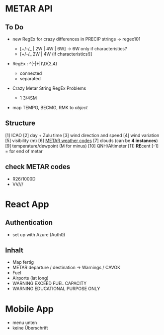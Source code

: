 # METAR API

## To Do

- new RegEx for crazy differences in PRECIP strings -> regex101

  - [+/-/_ | 2W | 4W | 6W] -> 6W only if characteristics?
  - [+/-/_ 2W | 4W (if characteristics!)]

- RegEx : ^(-|\+|)\D{2,4}

  - connected
  - separated

- Crazy Metar String RegEx Problems

  - 1 3/4SM

- map TEMPO, BECMG, RMK to _object_

## Structure

[1] ICAO
[2] day + Zulu time
[3] wind direction and speed
[4] wind variation
[5] visibility (m)
[6] [METAR weather codes](https://en.wikipedia.org/wiki/METAR)
[7] clouds (can be **4 instances**)
[9] temperature/dewpoint (M for minus)
[10] QNH/Altimeter
[11] **RE**cent
[-1] = for end of metar

## check METAR codes

- R26/1000D
- VV///

# React App

## Authentication

- set up with Azure (Auth0)

## Inhalt

- Map fertig
- METAR departure / destination -> Warnings / CAVOK
- Fuel
- Airports (lat long)
- WARNING EXCEED FUEL CAPACITY
- WARNING EDUCATIONAL PURPOSE ONLY

# Mobile App

- menu unten
- keine Überschrift
